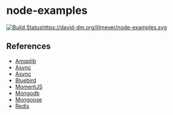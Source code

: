 node-examples
=============
[![Build Status](https://travis-ci.org/LilMeyer/node-examples.svg?branch=master)](https://travis-ci.org/LilMeyer/node-examples)https://david-dm.org/lilmeyer/node-examples.svg

References
---
- [Amqplib](https://github.com/squaremo/amqp.node)
- [Async](https://github.com/caolan/async)
- [Async](https://github.com/caolan/async)
- [Bluebird](https://github.com/petkaantonov/bluebird)
- [MomentJS](http://momentjs.com/docs/)
- [Mongodb](https://github.com/mongodb/node-mongodb-native)
- [Mongoose](http://mongoosejs.com/)
- [Redis](https://github.com/mranney/node_redis)
